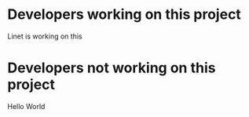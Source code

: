 # Developers working on this project
Linet is working on this
# Developers not working on this project
Hello World